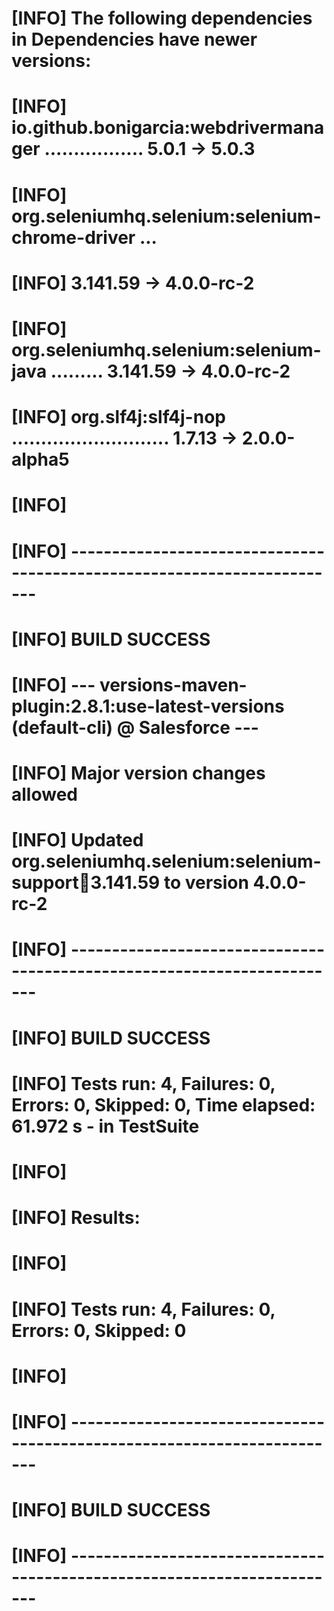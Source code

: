 # [INFO] The following dependencies in Dependencies have newer versions:
# [INFO]   io.github.bonigarcia:webdrivermanager ................. 5.0.1 -> 5.0.3
# [INFO]   org.seleniumhq.selenium:selenium-chrome-driver ...
# [INFO]                                                   3.141.59 -> 4.0.0-rc-2
# [INFO]   org.seleniumhq.selenium:selenium-java ......... 3.141.59 -> 4.0.0-rc-2
# [INFO]   org.slf4j:slf4j-nop ........................... 1.7.13 -> 2.0.0-alpha5
# [INFO]
# [INFO] ------------------------------------------------------------------------
# [INFO] BUILD SUCCESS
# [INFO] --- versions-maven-plugin:2.8.1:use-latest-versions (default-cli) @ Salesforce ---
# [INFO] Major version changes allowed
# [INFO] Updated org.seleniumhq.selenium:selenium-support:jar:3.141.59 to version 4.0.0-rc-2
# [INFO] ------------------------------------------------------------------------
# [INFO] BUILD SUCCESS
# [INFO] Tests run: 4, Failures: 0, Errors: 0, Skipped: 0, Time elapsed: 61.972 s - in TestSuite
# [INFO]
# [INFO] Results:
# [INFO]
# [INFO] Tests run: 4, Failures: 0, Errors: 0, Skipped: 0
# [INFO]
# [INFO] ------------------------------------------------------------------------
# [INFO] BUILD SUCCESS
# [INFO] ------------------------------------------------------------------------
